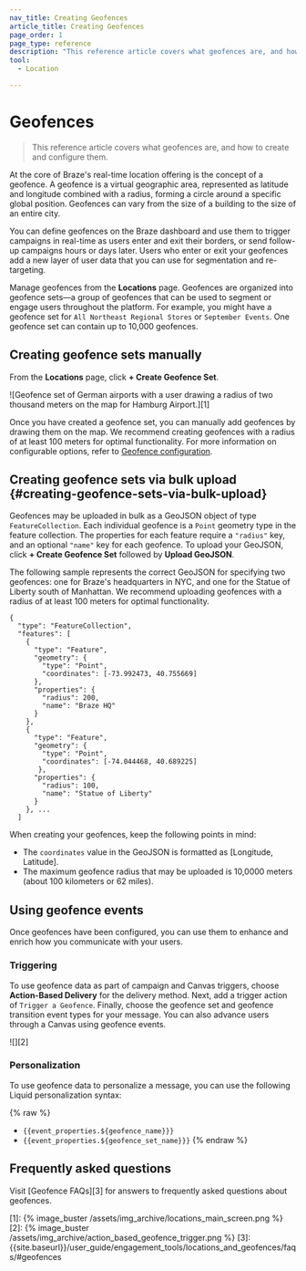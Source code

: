 ```yaml
---
nav_title: Creating Geofences
article_title: Creating Geofences
page_order: 1
page_type: reference
description: "This reference article covers what geofences are, and how to create and configure them."
tool: 
  - Location

---
```

# Geofences

> This reference article covers what geofences are, and how to create and configure them.

At the core of Braze's real-time location offering is the concept of a geofence. A geofence is a virtual geographic area, represented as latitude and longitude combined with a radius, forming a circle around a specific global position. Geofences can vary from the size of a building to the size of an entire city.

You can define geofences on the Braze dashboard and use them to trigger campaigns in real-time as users enter and exit their borders, or send follow-up campaigns hours or days later. Users who enter or exit your geofences add a new layer of user data that you can use for segmentation and re-targeting.

Manage geofences from the **Locations** page. Geofences are organized into geofence sets—a group of geofences that can be used to segment or engage users throughout the platform. For example, you might have a geofence set for `All Northeast Regional Stores` or `September Events`. One geofence set can contain up to 10,000 geofences.

## Creating geofence sets manually

From the **Locations** page, click **+ Create Geofence Set**.

![Geofence set of German airports with a user drawing a radius of two thousand meters on the map for Hamburg Airport.][1]

Once you have created a geofence set, you can manually add geofences by drawing them on the map. We recommend creating geofences with a radius of at least 100 meters for optimal functionality. For more information on configurable options, refer to [Geofence configuration]({{site.baseurl}}/user_guide/engagement_tools/locations_and_geofences/geofence_configuration/).

## Creating geofence sets via bulk upload {#creating-geofence-sets-via-bulk-upload}

Geofences may be uploaded in bulk as a GeoJSON object of type `FeatureCollection`. Each individual geofence is a `Point` geometry type in the feature collection. The properties for each feature require a `"radius"` key, and an optional `"name"` key for each geofence. To upload your GeoJSON, click **+ Create Geofence Set** followed by **Upload GeoJSON**.

The following sample represents the correct GeoJSON for specifying two geofences: one for Braze's headquarters in NYC, and one for the Statue of Liberty south of Manhattan. We recommend uploading geofences with a radius of at least 100 meters for optimal functionality.

```
{
  "type": "FeatureCollection",
  "features": [
    {
      "type": "Feature",
      "geometry": {
        "type": "Point",
        "coordinates": [-73.992473, 40.755669]
      },
      "properties": {
        "radius": 200,
        "name": "Braze HQ"
      }
    },
    {
      "type": "Feature",
      "geometry": {
        "type": "Point",
        "coordinates": [-74.044468, 40.689225]
       },
      "properties": {
        "radius": 100,
        "name": "Statue of Liberty"
      }
    }, ...
  ]
```

When creating your geofences, keep the following points in mind:

- The `coordinates` value in the GeoJSON is formatted as [Longitude, Latitude].
- The maximum geofence radius that may be uploaded is 10,0000 meters (about 100 kilometers or 62 miles).

## Using geofence events

Once geofences have been configured, you can use them to enhance and enrich how you communicate with your users.

### Triggering

To use geofence data as part of campaign and Canvas triggers, choose **Action-Based Delivery** for the delivery method. Next, add a trigger action of `Trigger a Geofence`. Finally, choose the geofence set and geofence transition event types for your message. You can also advance users through a Canvas using geofence events.

![][2]

### Personalization

To use geofence data to personalize a message, you can use the following Liquid personalization syntax:

{% raw %}
* `{{event_properties.${geofence_name}}}`
* `{{event_properties.${geofence_set_name}}}`
{% endraw %}

## Frequently asked questions

Visit [Geofence FAQs][3] for answers to frequently asked questions about geofences.


[1]: {% image_buster /assets/img_archive/locations_main_screen.png %}
[2]: {% image_buster /assets/img_archive/action_based_geofence_trigger.png %}
[3]: {{site.baseurl}}/user_guide/engagement_tools/locations_and_geofences/faqs/#geofences
